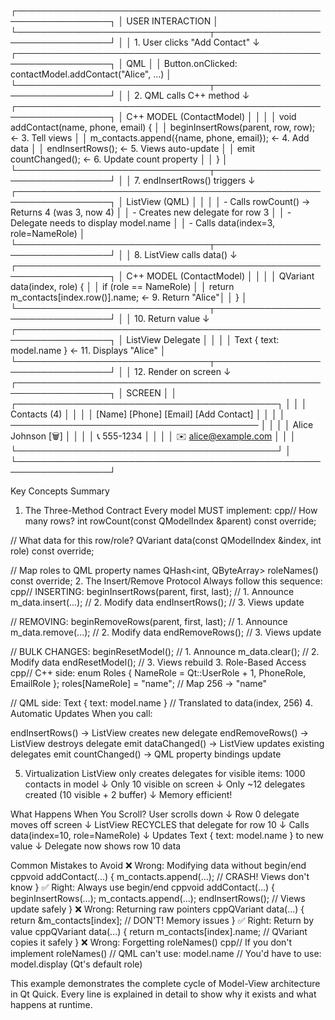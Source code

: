 ┌─────────────────────────────────────────────────────────────────┐
│                         USER INTERACTION                        │
└───────────────────────────────┬─────────────────────────────────┘
                                │
                                │ 1. User clicks "Add Contact"
                                ↓
┌─────────────────────────────────────────────────────────────────┐
│                              QML                                │
│  Button.onClicked: contactModel.addContact("Alice", ...)       │
└───────────────────────────────┬─────────────────────────────────┘
                                │
                                │ 2. QML calls C++ method
                                ↓
┌─────────────────────────────────────────────────────────────────┐
│                        C++ MODEL (ContactModel)                 │
│                                                                 │
│  void addContact(name, phone, email) {                         │
│    beginInsertRows(parent, row, row);  ← 3. Tell views         │
│    m_contacts.append({name, phone, email});  ← 4. Add data     │
│    endInsertRows();  ← 5. Views auto-update                    │
│    emit countChanged();  ← 6. Update count property            │
│  }                                                              │
└───────────────────────────────┬─────────────────────────────────┘
                                │
                                │ 7. endInsertRows() triggers
                                ↓
┌─────────────────────────────────────────────────────────────────┐
│                         ListView (QML)                          │
│                                                                 │
│  - Calls rowCount() → Returns 4 (was 3, now 4)                │
│  - Creates new delegate for row 3                              │
│  - Delegate needs to display model.name                        │
│  - Calls data(index=3, role=NameRole)                         │
└───────────────────────────────┬─────────────────────────────────┘
                                │
                                │ 8. ListView calls data()
                                ↓
┌─────────────────────────────────────────────────────────────────┐
│                        C++ MODEL (ContactModel)                 │
│                                                                 │
│  QVariant data(index, role) {                                  │
│    if (role == NameRole)                                       │
│      return m_contacts[index.row()].name;  ← 9. Return "Alice"│
│  }                                                              │
└───────────────────────────────┬─────────────────────────────────┘
                                │
                                │ 10. Return value
                                ↓
┌─────────────────────────────────────────────────────────────────┐
│                         ListView Delegate                       │
│                                                                 │
│  Text { text: model.name }  ← 11. Displays "Alice"            │
└───────────────────────────────┬─────────────────────────────────┘
                                │
                                │ 12. Render on screen
                                ↓
┌─────────────────────────────────────────────────────────────────┐
│                           SCREEN                                │
│  ┌──────────────────────────────────────────┐                 │
│  │ Contacts (4)                              │                 │
│  │ [Name] [Phone] [Email] [Add Contact]     │                 │
│  │ ────────────────────────────────────────  │                 │
│  │ Alice Johnson                    [🗑️]     │                 │
│  │ 📞 555-1234                               │                 │
│  │ ✉️ alice@example.com                      │                 │
│  └──────────────────────────────────────────┘                 │
└─────────────────────────────────────────────────────────────────┘

Key Concepts Summary
1. The Three-Method Contract
Every model MUST implement:
cpp// How many rows?
int rowCount(const QModelIndex &parent) const override;

// What data for this row/role?
QVariant data(const QModelIndex &index, int role) const override;

// Map roles to QML property names
QHash<int, QByteArray> roleNames() const override;
2. The Insert/Remove Protocol
Always follow this sequence:
cpp// INSERTING:
beginInsertRows(parent, first, last);  // 1. Announce
m_data.insert(...);                    // 2. Modify data
endInsertRows();                       // 3. Views update

// REMOVING:
beginRemoveRows(parent, first, last);  // 1. Announce
m_data.remove(...);                    // 2. Modify data
endRemoveRows();                       // 3. Views update

// BULK CHANGES:
beginResetModel();                     // 1. Announce
m_data.clear();                        // 2. Modify data
endResetModel();                       // 3. Views rebuild
3. Role-Based Access
cpp// C++ side:
enum Roles { NameRole = Qt::UserRole + 1, PhoneRole, EmailRole };
roles[NameRole] = "name";  // Map 256 → "name"

// QML side:
Text { text: model.name }  // Translated to data(index, 256)
4. Automatic Updates
When you call:

endInsertRows() → ListView creates new delegate
endRemoveRows() → ListView destroys delegate
emit dataChanged() → ListView updates existing delegates
emit countChanged() → QML property bindings update

5. Virtualization
ListView only creates delegates for visible items:
1000 contacts in model
↓
Only 10 visible on screen
↓
Only ~12 delegates created (10 visible + 2 buffer)
↓
Memory efficient!

What Happens When You Scroll?
User scrolls down
↓
Row 0 delegate moves off screen
↓
ListView RECYCLES that delegate for row 10
↓
Calls data(index=10, role=NameRole)
↓
Updates Text { text: model.name } to new value
↓
Delegate now shows row 10 data

Common Mistakes to Avoid
❌ Wrong: Modifying data without begin/end
cppvoid addContact(...) {
    m_contacts.append(...);  // CRASH! Views don't know
}
✅ Right: Always use begin/end
cppvoid addContact(...) {
    beginInsertRows(...);
    m_contacts.append(...);
    endInsertRows();  // Views update safely
}
❌ Wrong: Returning raw pointers
cppQVariant data(...) {
    return &m_contacts[index];  // DON'T! Memory issues
}
✅ Right: Return by value
cppQVariant data(...) {
    return m_contacts[index].name;  // QVariant copies it safely
}
❌ Wrong: Forgetting roleNames()
cpp// If you don't implement roleNames()
// QML can't use: model.name
// You'd have to use: model.display (Qt's default role)

This example demonstrates the complete cycle of Model-View architecture in Qt Quick. Every line is explained in detail to show why it exists and what happens at runtime.

